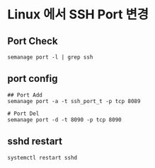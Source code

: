 # Linux 에서 SSH Port 변경

## Port Check
```
semanage port -l | grep ssh
```

## port config
```
## Port Add
semanage port -a -t ssh_port_t -p tcp 8089

# Port Del
semanage port -d -t 8090 -p tcp 8090
```

## sshd restart
```
systemctl restart sshd
```
